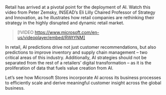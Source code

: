 Retail has arrived at a pivotal point for the deployment of AI. Watch this video from Peter Zemsky, INSEAD’s Eli Lilly Chaired Professor of Strategy and Innovation, as he illustrates how retail companies are rethinking their strategy in the highly disrupted and dynamic retail market.

> [!VIDEO https://www.microsoft.com/en-us/videoplayer/embed/RWtYNM]

In retail, AI predictions drive not just customer recommendations, but also predictions to improve inventory and supply chain management – two critical areas of this industry. Additionally, AI strategies should not be separated from the rest of a retailers’ digital transformation – as it is the proliferation of data that fuels value creation from AI.

Let’s see how Microsoft Stores incorporate AI across its business processes to efficiently scale and derive meaningful customer insight across the global business.